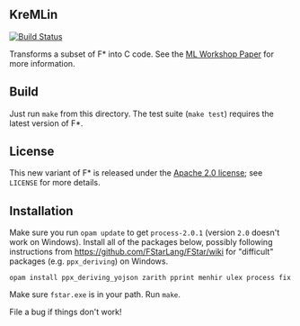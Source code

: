 KreMLin
-------

[![Build Status](https://travis-ci.org/FStarLang/kremlin.svg?branch=master)](https://travis-ci.org/FStarLang/kremlin)

Transforms a subset of F* into C code. See the [ML Workshop
Paper](https://jonathan.protzenko.fr/papers/ml16.pdf) for more information.

## Build

Just run `make` from this directory. The test suite (`make test`) requires the
latest version of F*.

## License

This new variant of F* is released under the [Apache 2.0 license];
see `LICENSE` for more details.

[Apache 2.0 license]: https://www.apache.org/licenses/LICENSE-2.0

## Installation

Make sure you run `opam update` to get `process-2.0.1` (version `2.0` doesn't
work on Windows). Install all of the packages below, possibly following
instructions from https://github.com/FStarLang/FStar/wiki for "difficult"
packages (e.g. `ppx_deriving`) on Windows.

`opam install ppx_deriving_yojson zarith pprint menhir ulex process fix`

Make sure `fstar.exe` is in your path. Run `make`.

File a bug if things don't work!
